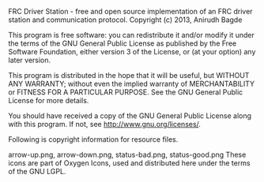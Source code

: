 FRC Driver Station - free and open source implementation of an FRC driver station and communication protocol.
Copyright (c) 2013, Anirudh Bagde

This program is free software: you can redistribute it and/or modify
it under the terms of the GNU General Public License as published by
the Free Software Foundation, either version 3 of the License, or
(at your option) any later version.

This program is distributed in the hope that it will be useful,
but WITHOUT ANY WARRANTY; without even the implied warranty of
MERCHANTABILITY or FITNESS FOR A PARTICULAR PURPOSE.  See the
GNU General Public License for more details.

You should have received a copy of the GNU General Public License
along with this program.  If not, see <http://www.gnu.org/licenses/>.

Following is copyright information for resource files.

arrow-up.png, arrow-down.png, status-bad.png, status-good.png
These icons are part of Oxygen Icons, used and distributed
here under the terms of the GNU LGPL.
